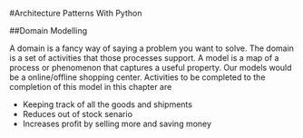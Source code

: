 #Architecture Patterns With Python

##Domain Modelling

A domain is a fancy way of saying a problem you want to solve. The domain is a set of activities that those processes support. A model is a map of a process or phenomenon that captures a useful property. Our models would be a online/offline shopping center. Activities to be completed to the completion of this model in this chapter are
- Keeping track of all the goods and shipments
- Reduces out of stock senario
- Increases profit by selling more and saving money